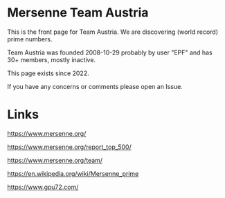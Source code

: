 # Mersenne Team Austria

This is the front page for Team Austria. We are discovering (world record) prime numbers.

Team Austria was founded 2008-10-29 probably by user "EPF" and has 30+ members, mostly inactive.

This page exists since 2022.

If you have any concerns or comments please open an Issue.

# Links

https://www.mersenne.org/

https://www.mersenne.org/report_top_500/

https://www.mersenne.org/team/



https://en.wikipedia.org/wiki/Mersenne_prime

https://www.gpu72.com/
